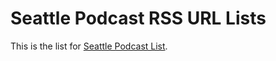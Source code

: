 # Seattle Podcast RSS URL Lists
This is the list for [Seattle Podcast List](https://seattlepodcasters.com/seattle-podcast-list).


